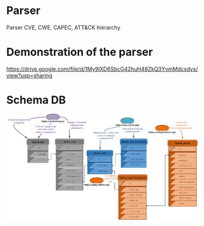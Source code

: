 # Parser
Parser CVE, CWE, CAPEC, ATT&amp;CK hierarchy

# Demonstration of the parser
https://drive.google.com/file/d/1My9lXD6SbcG42huH48ZkQ3YvmMdcsdvs/view?usp=sharing

# Schema DB

![alt text](https://github.com/0xN1ck/parser/blob/main/schema.jpg)
